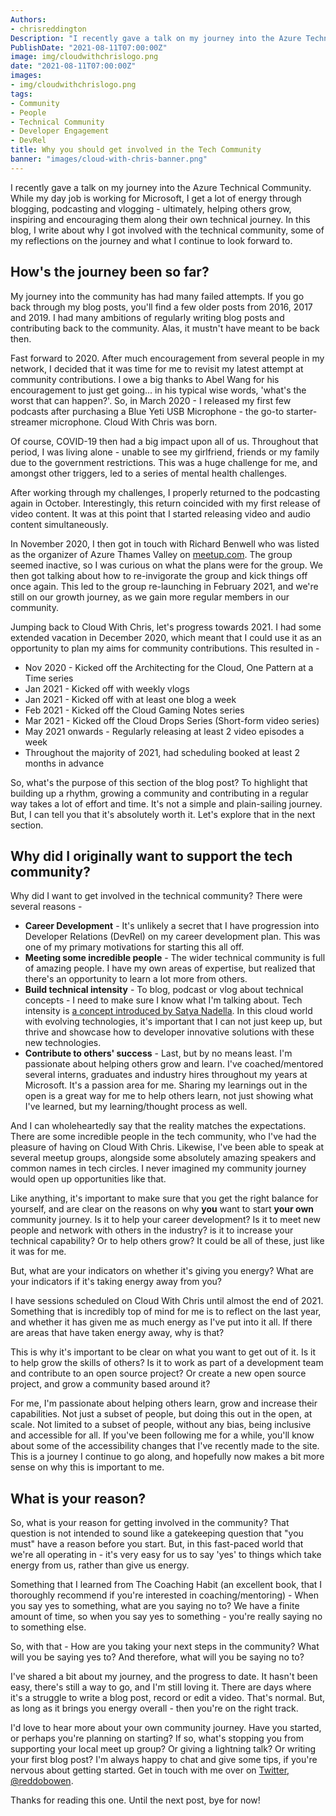 ```yaml
---
Authors: 
- chrisreddington
Description: "I recently gave a talk on my journey into the Azure Technical Community. While my day job is working for Microsoft, I get a lot of energy through blogging, podcasting and vlogging - ultimately, helping others grow, inspiring and encouraging them along their own technical journey. In this blog, I write about why I got involved with the technical community, some of my reflections on the journey and what I continue to look forward to."
PublishDate: "2021-08-11T07:00:00Z"
image: img/cloudwithchrislogo.png
date: "2021-08-11T07:00:00Z"
images:
- img/cloudwithchrislogo.png
tags:
- Community
- People
- Technical Community
- Developer Engagement
- DevRel
title: Why you should get involved in the Tech Community
banner: "images/cloud-with-chris-banner.png"
---
```

I recently gave a talk on my journey into the Azure Technical Community. While my day job is working for Microsoft, I get a lot of energy through blogging, podcasting and vlogging - ultimately, helping others grow, inspiring and encouraging them along their own technical journey. In this blog, I write about why I got involved with the technical community, some of my reflections on the journey and what I continue to look forward to.

## How's the journey been so far?

My journey into the community has had many failed attempts. If you go back through my blog posts, you'll find a few older posts from 2016, 2017 and 2019. I had many ambitions of regularly writing blog posts and contributing back to the community. Alas, it mustn't have meant to be back then.

Fast forward to 2020. After much encouragement from several people in my network, I decided that it was time for me to revisit my latest attempt at community contributions. I owe a big thanks to Abel Wang for his encouragement to just get going... in his typical wise words, 'what's the worst that can happen?'. So, in March 2020 - I released my first few podcasts after purchasing a Blue Yeti USB Microphone - the go-to starter-streamer microphone. Cloud With Chris was born.

Of course, COVID-19 then had a big impact upon all of us. Throughout that period, I was living alone - unable to see my girlfriend, friends or my family due to the government restrictions. This was a huge challenge for me, and amongst other triggers, led to a series of mental health challenges.

After working through my challenges, I properly returned to the podcasting again in October. Interestingly, this return coincided with my first release of video content. It was at this point that I started releasing video and audio content simultaneously.

In November 2020, I then got in touch with Richard Benwell who was listed as the organizer of Azure Thames Valley on [meetup.com](https://www.meetup.com/Azure-Thames-Valley/). The group seemed inactive, so I was curious on what the plans were for the group. We then got talking about how to re-invigorate the group and kick things off once again. This led to the group re-launching in February 2021, and we're still on our growth journey, as we gain more regular members in our community.

Jumping back to Cloud With Chris, let's progress towards 2021. I had some extended vacation in December 2020, which meant that I could use it as an opportunity to plan my aims for community contributions. This resulted in -

* Nov 2020 - Kicked off the Architecting for the Cloud, One Pattern at a Time series
* Jan 2021 - Kicked off with weekly vlogs
* Jan 2021 - Kicked off with at least one blog a week
* Feb 2021 - Kicked off the Cloud Gaming Notes series
* Mar 2021 - Kicked off the Cloud Drops Series (Short-form video series)
* May 2021 onwards - Regularly releasing at least 2 video episodes a week
* Throughout the majority of 2021, had scheduling booked at least 2 months in advance

So, what's the purpose of this section of the blog post? To highlight that building up a rhythm, growing a community and contributing in a regular way takes a lot of effort and time. It's not a simple and plain-sailing journey. But, I can tell you that it's absolutely worth it. Let's explore that in the next section.

## Why did I originally want to support the tech community?

Why did I want to get involved in the technical community? There were several reasons -

* **Career Development** - It's unlikely a secret that I have progression into Developer Relations (DevRel) on my career development plan. This was one of my primary motivations for starting this all off.
* **Meeting some incredible people** - The wider technical community is full of amazing people. I have my own areas of expertise, but realized that there's an opportunity to learn a lot more from others.
* **Build technical intensity** - To blog, podcast or vlog about technical concepts - I need to make sure I know what I'm talking about. Tech intensity is [a concept introduced by Satya Nadella](https://www.forbes.com/sites/tonybradley/2019/12/18/microsoft-reveals-the-power-of-tech-intensity/?sh=13a8ebe76714). In this cloud world with evolving technologies, it's important that I can not just keep up, but thrive and showcase how to developer innovative solutions with these new technologies.
* **Contribute to others' success** - Last, but by no means least. I'm passionate about helping others grow and learn. I've coached/mentored several interns, graduates and industry hires throughout my years at Microsoft. It's a passion area for me. Sharing my learnings out in the open is a great way for me to help others learn, not just showing what I've learned, but my learning/thought process as well.

And I can wholeheartedly say that the reality matches the expectations. There are some incredible people in the tech community, who I've had the pleasure of having on Cloud With Chris. Likewise, I've been able to speak at several meetup groups, alongside some absolutely amazing speakers and common names in tech circles. I never imagined my community journey would open up opportunities like that.

Like anything, it's important to make sure that you get the right balance for yourself, and are clear on the reasons on why **you** want to start **your own** community journey. Is it to help your career development? Is it to meet new people and network with others in the industry? is it to increase your technical capability? Or to help others grow? It could be all of these, just like it was for me.

But, what are your indicators on whether it's giving you energy? What are your indicators if it's taking energy away from you?

I have sessions scheduled on Cloud With Chris until almost the end of 2021. Something that is incredibly top of mind for me is to reflect on the last year, and whether it has given me as much energy as I've put into it all. If there are areas that have taken energy away, why is that?

This is why it's important to be  clear on what you want to get out of it. Is it to help grow the skills of others? Is it to work as part of a development team and contribute to an open source project? Or create a new open source project, and grow a community based around it?

For me, I'm passionate about helping others learn, grow and increase their capabilities. Not just a subset of people, but doing this out in the open, at scale. Not limited to a subset of people, without any bias, being inclusive and accessible for all. If you've been following me for a while, you'll know about some of the accessibility changes that I've recently made to the site. This is a journey I continue to go along, and hopefully now makes a bit more sense on why this is important to me.

## What is your reason?

So, what is your reason for getting involved in the community? That question is not intended to sound like a gatekeeping question that "you must" have a reason before you start. But, in this fast-paced world that we're all operating in - it's very easy for us to say 'yes' to things which take energy from us, rather than give us energy.

Something that I learned from The Coaching Habit (an excellent book, that I thoroughly recommend if you're interested in coaching/mentoring) - When you say yes to something, what are you saying no to? We have a finite amount of time, so when you say yes to something - you're really saying no to something else.

So, with that - How are you taking your next steps in the community? What will you be saying yes to? And therefore, what will you be saying no to?

I've shared a bit about my journey, and the progress to date. It hasn't been easy, there's still a way to go, and I'm still loving it. There are days where it's a struggle to write a blog post, record or edit a video. That's normal. But, as long as it brings you energy overall - then you're on the right track.

I'd love to hear more about your own community journey. Have you started, or perhaps you're planning on starting? If so, what's stopping you from supporting your local meet up group? Or giving a lightning talk? Or writing your first blog post? I'm always happy to chat and give some tips, if you're nervous about getting started. Get in touch with me over on [Twitter, @reddobowen](https://twitter.com/reddobowen).

Thanks for reading this one. Until the next post, bye for now!
